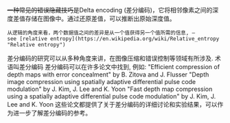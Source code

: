 ~~一种常见的错误隐藏技巧~~是Delta encoding (差分编码)，它将相邻像素之间的深度差值存储在图像中。通过还原差值，可以推断出原始深度值。

```
从逻辑的角度来看，两个数据值之间的差异是从一个值获得另一个值所需的信息, – see [relative entropy](https://en.wikipedia.org/wiki/Relative_entropy "Relative entropy")
```
差分编码的研究可以从多种角度来讲，在图像压缩和错误控制等领域有所涉及. 术语叫差分编码 差分编码可以在许多论文中找到, 例如: "Efficient compression of depth maps with error concealment" by B. Zitova and J. Flusser "Depth image compression using spatially adaptive differential pulse code modulation" by J. Kim, J. Lee and K. Yoon "Fast depth map compression using a spatially adaptive differential pulse code modulation" by J. Kim, J. Lee and K. Yoon 这些论文都提供了关于差分编码的详细讨论和实验结果，可以作为进一步了解差分编码的参考。